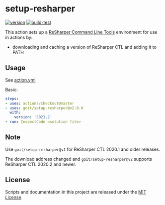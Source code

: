 # setup-resharper

[![version](https://img.shields.io/github/v/release/goit/setup-resharper?style=flat-square)](https://github.com/marketplace/actions/setup-resharper-command-line-tools)
[![build-test](https://github.com/goit/setup-resharper/workflows/build-test/badge.svg)](https://github.com/goit/setup-resharper/actions?query=workflow%3Abuild-test)

This action sets up a [ReSharper Command Line Tools](https://www.jetbrains.com/help/resharper/ReSharper_Command_Line_Tools.html) environment for use in actions by:

- downloading and caching a version of ReSharper CTL and adding it to PATH

## Usage

See [action.yml](action.yml)

Basic:

```yaml
steps:
- uses: actions/checkout@master
- uses: goit/setup-resharper@v2.0.0
  with:
    version: '2021.2'
- run: InspectCode <solution file>
```

## Note

Use `goit/setup-resharper@v1` for ReSharper CTL 2020.1 and older releases.

The download address changed and `goit/setup-resharper@v2` supports ReSharper CTL 2020.2 and newer.

## License

Scripts and documentation in this project are released under the [MIT License](LICENSE)
